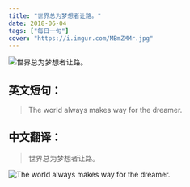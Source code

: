 ```yaml
---
title: "世界总为梦想者让路。"
date: 2018-06-04
tags: ["每日一句"]
cover: "https://i.imgur.com/MBmZMMr.jpg"
---
```


![世界总为梦想者让路。](https://i.imgur.com/D893fHC.jpg)

## 英文短句：
> The world always makes way for the dreamer.

<!--more-->

## 中文翻译：
> 世界总为梦想者让路。

![The world always makes way for the dreamer.](https://i.imgur.com/Mk8JUHw.jpg)

